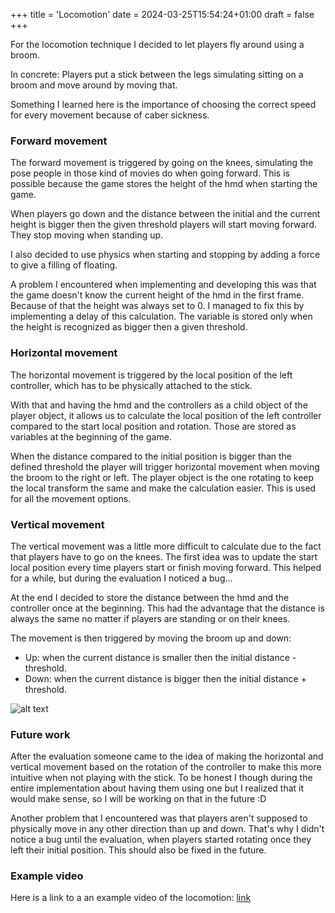 +++
title = 'Locomotion'
date = 2024-03-25T15:54:24+01:00
draft = false
+++

For the locomotion technique I decided to let players fly around using a broom.


In concrete: Players put a stick between the legs simulating sitting on a broom and move around by moving that.

Something I learned here is the importance of choosing the correct speed for every movement because of caber sickness.

### Forward movement


The forward movement is triggered by going on the knees, simulating the pose people in those kind of movies do when going forward.
This is possible because the game stores the height of the hmd when starting the game.


When players go down and the distance between the initial and the current height is bigger then the given threshold players will start moving forward.
They stop moving when standing up.

I also decided to use physics when starting and stopping by adding a force to give a filling of floating.

A problem I encountered when implementing and developing this was that the game doesn't know the current height of the hmd in the first frame.
Because of that the height was always set to 0. I managed to fix this by implementing a delay of this calculation.
The variable is stored only when the height is recognized as bigger then a given threshold.


### Horizontal movement


The horizontal movement is triggered by the local position of the left controller, which has to be physically attached to the stick.

With that and having the hmd and the controllers as a child object of the player object, it allows us to calculate the local position of the left controller compared to the start local position and rotation.
Those are stored as variables at the beginning of the game.

When the distance compared to the initial position is bigger than the defined threshold the player will trigger horizontal movement when moving the broom to the right or left.
The player object is the one rotating to keep the local transform the same and make the calculation easier. This is used for all the movement options.


### Vertical movement


The vertical movement was a little more difficult to calculate due to the fact that players have to go on the knees.
The first idea was to update the start local position every time players start or finish moving forward.
This helped for a while, but during the evaluation I noticed a bug...


At the end I decided to store the distance between the hmd and the controller once at the beginning.
This had the advantage that the distance is always the same no matter if players are standing or on their knees.


The movement is then triggered by moving the broom up and down:
* Up: when the current distance is smaller then the initial distance - threshold.
* Down: when the current distance is bigger then the initial distance + threshold.

![alt text](/img/BroomMovement.png "Title Text")


### Future work


After the evaluation someone came to the idea of making the horizontal and vertical movement based on the rotation of the controller to make this more intuitive when not playing with the stick.
To be honest I though during the entire implementation about having them using one but I realized that it would make sense, so I will be working on that in the future :D

Another problem that I encountered was that players aren't supposed to physically move in any other direction than up and down. That's why I didn't notice a bug until the evaluation, when players started rotating once they left their initial position. This should also be fixed in the future.


### Example video

Here is a link to a an example video of the locomotion: [link](https://youtube.com/shorts/TjYE3UZuBT8?feature=share)
